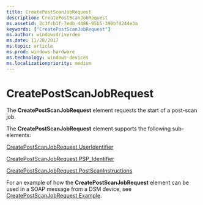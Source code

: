 ```yaml
---
title: CreatePostScanJobRequest
description: CreatePostScanJobRequest
ms.assetid: 2c3fcb1f-7edb-4486-95b5-390bfd244e3a
keywords: ["CreatePostScanJobRequest"]
ms.author: windowsdriverdev
ms.date: 11/28/2017
ms.topic: article
ms.prod: windows-hardware
ms.technology: windows-devices
ms.localizationpriority: medium
---
```


# CreatePostScanJobRequest


The **CreatePostScanJobRequest** element requests the start of a post-scan job.

The **CreatePostScanJobRequest** element supports the following sub-elements:

[CreatePostScanJobRequest.UserIdentifier](createpostscanjobrequest-useridentifier.md)

[CreatePostScanJobRequest.PSP\_Identifier](createpostscanjobrequest-psp-identifier.md)

[CreatePostScanJobRequest.PostScanInstructions](createpostscanjobrequest-postscaninstructions.md)

For an example of how the **CreatePostScanJobRequest** element can be used in a SOAP message from a DSM device, see [CreatePostScanJobRequest Example](createpostscanjobrequest-example.md).

 

 





